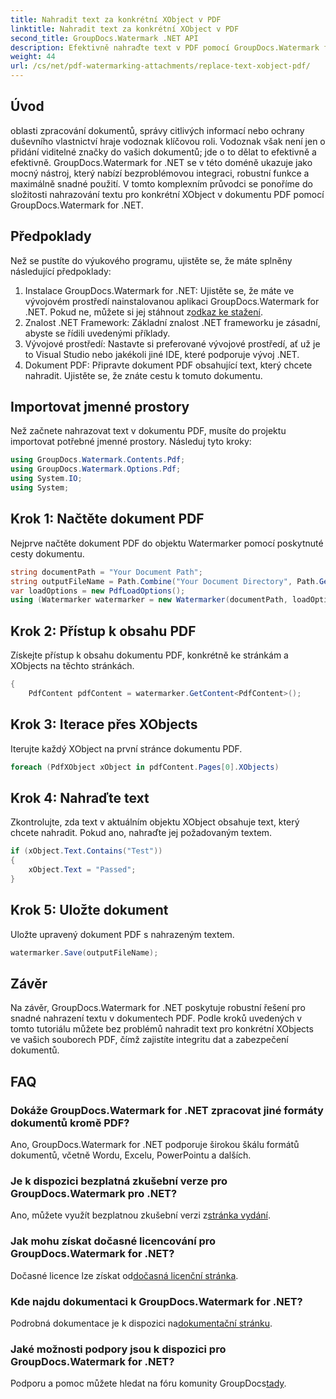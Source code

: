```yaml
---
title: Nahradit text za konkrétní XObject v PDF
linktitle: Nahradit text za konkrétní XObject v PDF
second_title: GroupDocs.Watermark .NET API
description: Efektivně nahraďte text v PDF pomocí GroupDocs.Watermark for .NET. Bezproblémově integrujte vodoznak do svých aplikací .NET.
weight: 44
url: /cs/net/pdf-watermarking-attachments/replace-text-xobject-pdf/
---
```

## Úvod
oblasti zpracování dokumentů, správy citlivých informací nebo ochrany duševního vlastnictví hraje vodoznak klíčovou roli. Vodoznak však není jen o přidání viditelné značky do vašich dokumentů; jde o to dělat to efektivně a efektivně. GroupDocs.Watermark for .NET se v této doméně ukazuje jako mocný nástroj, který nabízí bezproblémovou integraci, robustní funkce a maximálně snadné použití. V tomto komplexním průvodci se ponoříme do složitosti nahrazování textu pro konkrétní XObject v dokumentu PDF pomocí GroupDocs.Watermark for .NET.
## Předpoklady
Než se pustíte do výukového programu, ujistěte se, že máte splněny následující předpoklady:
1.  Instalace GroupDocs.Watermark for .NET: Ujistěte se, že máte ve vývojovém prostředí nainstalovanou aplikaci GroupDocs.Watermark for .NET. Pokud ne, můžete si jej stáhnout z[odkaz ke stažení](https://releases.groupdocs.com/Watermark/net/).
2. Znalost .NET Framework: Základní znalost .NET frameworku je zásadní, abyste se řídili uvedenými příklady.
3. Vývojové prostředí: Nastavte si preferované vývojové prostředí, ať už je to Visual Studio nebo jakékoli jiné IDE, které podporuje vývoj .NET.
4. Dokument PDF: Připravte dokument PDF obsahující text, který chcete nahradit. Ujistěte se, že znáte cestu k tomuto dokumentu.

## Importovat jmenné prostory
Než začnete nahrazovat text v dokumentu PDF, musíte do projektu importovat potřebné jmenné prostory. Následuj tyto kroky:

```csharp
using GroupDocs.Watermark.Contents.Pdf;
using GroupDocs.Watermark.Options.Pdf;
using System.IO;
using System;
```
## Krok 1: Načtěte dokument PDF
Nejprve načtěte dokument PDF do objektu Watermarker pomocí poskytnuté cesty dokumentu.
```csharp
string documentPath = "Your Document Path";
string outputFileName = Path.Combine("Your Document Directory", Path.GetFileName(documentPath));
var loadOptions = new PdfLoadOptions();
using (Watermarker watermarker = new Watermarker(documentPath, loadOptions))
```
## Krok 2: Přístup k obsahu PDF
Získejte přístup k obsahu dokumentu PDF, konkrétně ke stránkám a XObjects na těchto stránkách.
```csharp
{
    PdfContent pdfContent = watermarker.GetContent<PdfContent>();
```
## Krok 3: Iterace přes XObjects
Iterujte každý XObject na první stránce dokumentu PDF.
```csharp
foreach (PdfXObject xObject in pdfContent.Pages[0].XObjects)
```
## Krok 4: Nahraďte text
Zkontrolujte, zda text v aktuálním objektu XObject obsahuje text, který chcete nahradit. Pokud ano, nahraďte jej požadovaným textem.
```csharp
if (xObject.Text.Contains("Test"))
{
    xObject.Text = "Passed";
}
```
## Krok 5: Uložte dokument
Uložte upravený dokument PDF s nahrazeným textem.
```csharp
watermarker.Save(outputFileName);
```

## Závěr
Na závěr, GroupDocs.Watermark for .NET poskytuje robustní řešení pro snadné nahrazení textu v dokumentech PDF. Podle kroků uvedených v tomto tutoriálu můžete bez problémů nahradit text pro konkrétní XObjects ve vašich souborech PDF, čímž zajistíte integritu dat a zabezpečení dokumentů.
## FAQ
### Dokáže GroupDocs.Watermark for .NET zpracovat jiné formáty dokumentů kromě PDF?
Ano, GroupDocs.Watermark for .NET podporuje širokou škálu formátů dokumentů, včetně Wordu, Excelu, PowerPointu a dalších.
### Je k dispozici bezplatná zkušební verze pro GroupDocs.Watermark pro .NET?
 Ano, můžete využít bezplatnou zkušební verzi z[stránka vydání](https://releases.groupdocs.com/).
### Jak mohu získat dočasné licencování pro GroupDocs.Watermark for .NET?
 Dočasné licence lze získat od[dočasná licenční stránka](https://purchase.groupdocs.com/temporary-license/).
### Kde najdu dokumentaci k GroupDocs.Watermark for .NET?
 Podrobná dokumentace je k dispozici na[dokumentační stránku](https://tutorials.groupdocs.com/Watermark/net/).
### Jaké možnosti podpory jsou k dispozici pro GroupDocs.Watermark for .NET?
 Podporu a pomoc můžete hledat na fóru komunity GroupDocs[tady](https://forum.groupdocs.com/c/watermark/19).